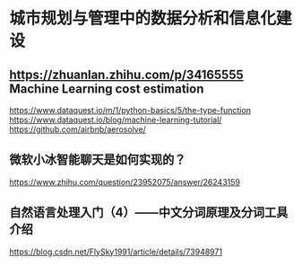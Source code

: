 # 城市规划与管理中的数据分析和信息化建设
https://zhuanlan.zhihu.com/p/34165555
Machine Learning cost estimation<br>
---
https://www.dataquest.io/m/1/python-basics/5/the-type-function<br>
https://www.dataquest.io/blog/machine-learning-tutorial/<br>
https://github.com/airbnb/aerosolve/

微软小冰智能聊天是如何实现的？
---
https://www.zhihu.com/question/23952075/answer/26243159

自然语言处理入门（4）——中文分词原理及分词工具介绍
---
https://blog.csdn.net/FlySky1991/article/details/73948971
